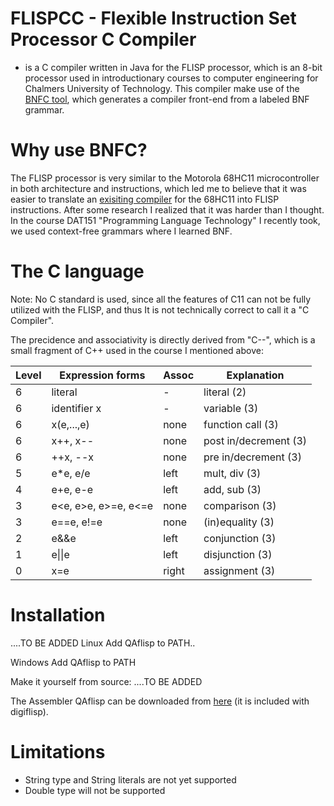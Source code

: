 # FLISPCC - Flexible Instruction Set Processor C Compiler
- is a C compiler written in Java for the FLISP processor, which is an 8-bit processor used in introductionary courses
to computer engineering for Chalmers University of Technology. This compiler make use of the [BNFC tool](https://github.com/BNFC/bnfc),
which generates a compiler front-end from a labeled BNF grammar.

# Why use BNFC?
The FLISP processor is very similar to the Motorola 68HC11 microcontroller in both architecture and instructions, which led
me to believe that it was easier to translate an [exisiting compiler](https://www.gnu.org/software/m68hc11/m68hc11_gcc.html) for the 68HC11
into FLISP instructions. After some research I realized that it was harder than I thought.
In the course DAT151 "Programming Language Technology" I recently took, we used context-free grammars where I learned BNF.

# The C language
Note: No C standard is used, since all the features of C11 can not be fully utilized with the FLISP, and thus It is not 
technically correct to call it a "C Compiler".

The precidence and associativity is directly derived from "C--", 
which is a small fragment of C++ used in the course I mentioned above:

| Level | Expression forms     | Assoc | Explanation             |
|-------|----------------------|-------|-------------------------|
| 6     | literal              | \-    | literal \(2\)           |
| 6     | identifier x         | \-    | variable \(3\)          |
| 6     | x\(e,\.\.\.,e\)      | none  | function call \(3\)     |
| 6     | x\+\+, x\-\-         | none  | post in/decrement \(3\) |
| 6     | \+\+x, \-\-x         | none  | pre in/decrement \(3\)  |
| 5     | e\*e, e/e            | left  | mult, div \(3\)         |
| 4     | e\+e, e\-e           | left  | add, sub \(3\)          |
| 3     | e<e, e>e, e>=e, e<=e | none  | comparison \(3\)        |
| 3     | e==e, e\!=e          | none  | \(in\)equality \(3\)    |
| 2     | e&&e                 | left  | conjunction \(3\)       |
| 1     | e\|\|e               | left  | disjunction \(3\)       |
| 0     | x=e                  | right | assignment \(3\)        |

# Installation
....TO BE ADDED
  Linux
    Add QAflisp to PATH..

  Windows
    Add QAflisp to PATH

Make it yourself from source:
....TO BE ADDED

The Assembler QAflisp can be downloaded from [here](http://www.gbgmv.se/html/digiflisp.html) (it is included with digiflisp). 

# Limitations
- String type and String literals are not yet supported
- Double type will not be supported

